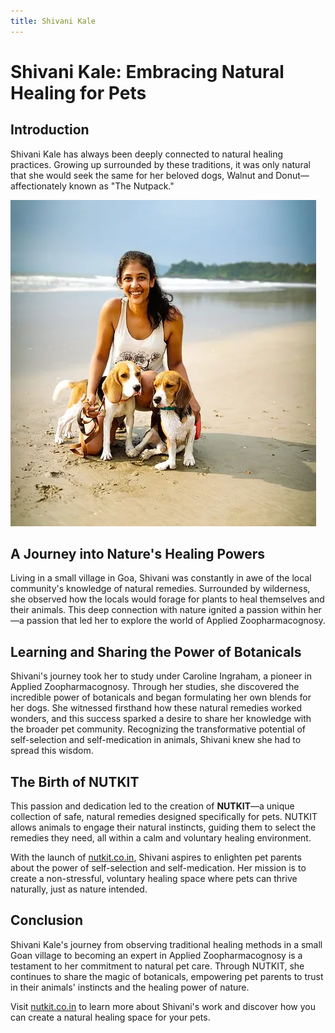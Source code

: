```yaml
---
title: Shivani Kale
---
```

# Shivani Kale: Embracing Natural Healing for Pets

## Introduction

Shivani Kale has always been deeply connected to natural healing practices. Growing up surrounded by these traditions, it was only natural that she would seek the same for her beloved dogs, Walnut and Donut—affectionately known as "The Nutpack."

![Shivani Kale](../../../static/img/shivaniji.jpg)

## A Journey into Nature's Healing Powers

Living in a small village in Goa, Shivani was constantly in awe of the local community's knowledge of natural remedies. Surrounded by wilderness, she observed how the locals would forage for plants to heal themselves and their animals. This deep connection with nature ignited a passion within her—a passion that led her to explore the world of Applied Zoopharmacognosy.

## Learning and Sharing the Power of Botanicals

Shivani's journey took her to study under Caroline Ingraham, a pioneer in Applied Zoopharmacognosy. Through her studies, she discovered the incredible power of botanicals and began formulating her own blends for her dogs. She witnessed firsthand how these natural remedies worked wonders, and this success sparked a desire to share her knowledge with the broader pet community. Recognizing the transformative potential of self-selection and self-medication in animals, Shivani knew she had to spread this wisdom.

## The Birth of NUTKIT

This passion and dedication led to the creation of **NUTKIT**—a unique collection of safe, natural remedies designed specifically for pets. NUTKIT allows animals to engage their natural instincts, guiding them to select the remedies they need, all within a calm and voluntary healing environment.

With the launch of [nutkit.co.in](http://nutkit.co.in), Shivani aspires to enlighten pet parents about the power of self-selection and self-medication. Her mission is to create a non-stressful, voluntary healing space where pets can thrive naturally, just as nature intended.

## Conclusion

Shivani Kale's journey from observing traditional healing methods in a small Goan village to becoming an expert in Applied Zoopharmacognosy is a testament to her commitment to natural pet care. Through NUTKIT, she continues to share the magic of botanicals, empowering pet parents to trust in their animals' instincts and the healing power of nature.

Visit [nutkit.co.in](http://nutkit.co.in) to learn more about Shivani's work and discover how you can create a natural healing space for your pets.
